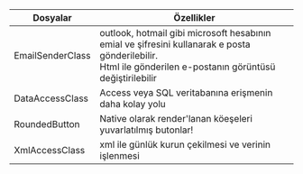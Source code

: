 Dosyalar | Özellikler
--|--
EmailSenderClass | outlook, hotmail gibi microsoft hesabının emial ve şifresini kullanarak e posta gönderilebilir.<br>Html ile gönderilen e-postanın görüntüsü değiştirilebilir
DataAccessClass | Access veya SQL veritabanına erişmenin daha kolay yolu
RoundedButton | Native olarak render'lanan köeşeleri yuvarlatılmış butonlar!
XmlAccessClass | xml ile günlük kurun çekilmesi ve verinin işlenmesi
